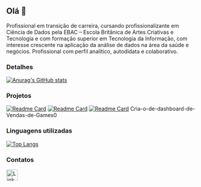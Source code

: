 ## Olá 👋

Profissional em transição de carreira, cursando profissionalizante em Ciência de Dados pela EBAC – Escola Britânica de Artes Criativas e Tecnologia e com formação superior em Tecnologia da Informação, com interesse crescente na aplicação da análise de dados na área da saúde e negócios. Profissional com perfil analítico, autodidata e colaborativo. 

### Detalhes

[![Anurag's GitHub stats](https://github-readme-stats.vercel.app/api?username=gouvea80&show_icons=true&theme=dark)](https://github.com/anuraghazra/github-readme-stats)

### Projetos

[![Readme Card](https://github-readme-stats.vercel.app/api/pin/?username=gouvea80&repo=Supermercado&theme=dark)](https://github.com/anuraghazra/github-readme-stats)
[![Readme Card](https://github-readme-stats.vercel.app/api/pin/?username=gouvea80&repo=modulo1&theme=dark)](https://github.com/anuraghazra/github-readme-stats)
[![Readme Card](https://github-readme-stats.vercel.app/api/pin/?username=gouvea80&repo=Cria-o-de-dashboard-de-Vendas-de-Games&theme=dark)](https://github.com/anuraghazra/github-readme-stats)
Cria-o-de-dashboard-de-Vendas-de-Games0

### Linguagens utilizadas

[![Top Langs](https://github-readme-stats.vercel.app/api/top-langs/?username=gouvea80&layout=compact)](https://github.com/anuraghazra/github-readme-stats)

### Contatos

[<img src='https://img.shields.io/badge/LinkedIn-0077B5?style=for-the-badge&logo=linkedin&logoColor=white' alt='Linkedin' height='30'>](https://www.linkedin.com/in/joao-gouvea/)



